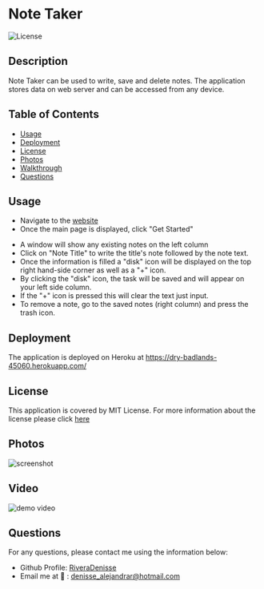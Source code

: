 # Note Taker

![License](https://img.shields.io/badge/License-MIT-orange.svg)

## Description

Note Taker can be used to write, save and delete notes. The application stores data on web server and can be accessed from any device.

## Table of Contents

- [Usage](#usage)
- [Deployment](#deployment)
- [License](#license)
- [Photos](#photos)
- [Walkthrough](#Walkthrough)
- [Questions](#questions)

## Usage

- Navigate to the [website](https://dry-badlands-45060.herokuapp.com/)
- Once the main page is displayed, click "Get Started"

* A window will show any existing notes on the left column
* Click on "Note Title" to write the title's note followed by the note text.
* Once the information is filled a "disk" icon will be displayed on the top right hand-side corner as well as a "+" icon.
* By clicking the "disk" icon, the task will be saved and will appear on your left side column.
* If the "+" icon is pressed this will clear the text just input.
* To remove a note, go to the saved notes (right column) and press the trash icon.

## Deployment

The application is deployed on Heroku at https://dry-badlands-45060.herokuapp.com/

## License

This application is covered by MIT License. For more information about the license please click [here](https://choosealicense.com/licenses/mit/)

## Photos

![screenshot]()

## Video

![demo video]()

## Questions

For any questions, please contact me using the information below:

- Github Profile: [RiveraDenisse](https://github.com/RiveraDenisse)
- Email me at :e-mail: : denisse_alejandrar@hotmail.com
